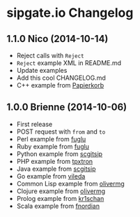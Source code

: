 sipgate.io Changelog
====================

1.1.0 Nico (2014-10-14)
-----------------------
* Reject calls with ```Reject```
* ```Reject``` example XML in README.md
* Update examples
* Add this cool CHANGELOG.md
* C++ example from  [Papierkorb](https://github.com/Papierkorb)

1.0.0 Brienne (2014-10-06)
--------------------------
* First release
* POST request with ```from``` and ```to```
* Perl example from [fuglu](https://github.com/fuglu)
* Ruby example from [fuglu](https://github.com/fuglu)
* Python example from [scgitsip](https://github.com/scgitsip)
* PHP example from [tpxtron](https://github.com/tpxtron)
* Java example from [scgitsip](https://github.com/scgitsip)
* Go example from [vileda](https://github.com/vileda)
* Common Lisp example from [olivermg](https://github.com/olivermg)
* Clojure example from [olivermg](https://github.com/olivermg)
* Prolog example from [kr1schan](https://github.com/kr1schan)
* Scala example from [fnordian](https://github.com/fnordian)
